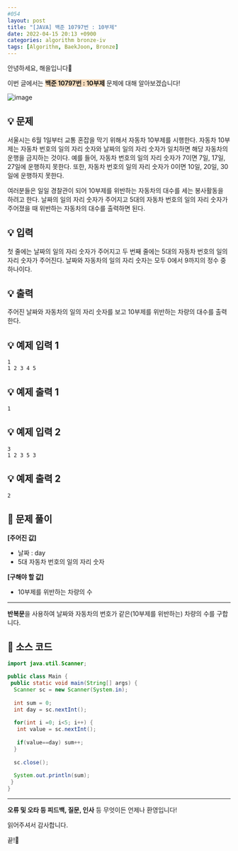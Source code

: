 ```yaml
---
#054
layout: post
title: "[JAVA] 백준 10797번 : 10부제"
date: 2022-04-15 20:13 +0900
categories: algorithm bronze-iv
tags: [Algorithm, BaekJoon, Bronze]
---
```


안녕하세요, 해을입니다🦖

이번 글에서는 <span style="background-color:#f7ddbe">**백준 10797번 : 10부제**</span> 문제에 대해 알아보겠습니다!

![image](https://user-images.githubusercontent.com/39720852/165806827-19935de3-09ae-4449-ba43-cdf5ceaaf143.png)

## 💡 문제

서울시는 6월 1일부터 교통 혼잡을 막기 위해서 자동차 10부제를 시행한다. 자동차 10부제는 자동차 번호의 일의 자리 숫자와 날짜의 일의 자리 숫자가 일치하면 해당 자동차의 운행을 금지하는 것이다. 예를 들어, 자동차 번호의 일의 자리 숫자가 7이면 7일, 17일, 27일에 운행하지 못한다. 또한, 자동차 번호의 일의 자리 숫자가 0이면 10일, 20일, 30일에 운행하지 못한다.

여러분들은 일일 경찰관이 되어 10부제를 위반하는 자동차의 대수를 세는 봉사활동을 하려고 한다. 날짜의 일의 자리 숫자가 주어지고 5대의 자동차 번호의 일의 자리 숫자가 주어졌을 때 위반하는 자동차의 대수를 출력하면 된다.

## 💡 입력

첫 줄에는 날짜의 일의 자리 숫자가 주어지고 두 번째 줄에는 5대의 자동차 번호의 일의 자리 숫자가 주어진다. 날짜와 자동차의 일의 자리 숫자는 모두 0에서 9까지의 정수 중 하나이다.

## 💡 출력

주어진 날짜와 자동차의 일의 자리 숫자를 보고 10부제를 위반하는 차량의 대수를 출력한다.

## 💡 예제 입력 1

```
1
1 2 3 4 5
```

## 💡 예제 출력 1

```
1
```

## 💡 예제 입력 2

```
3
1 2 3 5 3
```

## 💡 예제 출력 2

```
2
```

## 🚩 문제 풀이

**[주어진 값]**

* 날짜 : day
* 5대 자동차 번호의 일의 자리 숫자

**[구해야 할 값]**

* 10부제를 위반하는 차량의 수

---

**반복문**을 사용하여 날짜와 자동차의 번호가 같은(10부제를 위반하는) 차량의 수를 구합니다.

## 🚩 소스 코드

``` java
import java.util.Scanner;

public class Main {
 public static void main(String[] args) {  
  Scanner sc = new Scanner(System.in);
  
  int sum = 0;
  int day = sc.nextInt();
  
  for(int i =0; i<5; i++) {
   int value = sc.nextInt();
   
   if(value==day) sum++;
  }
  
  sc.close();
  
  System.out.println(sum);
 }
}
```

---

**오류 및 오타 등 피드백, 질문, 인사** 등 무엇이든 언제나 환영입니다!

읽어주셔서 감사합니다.

끝!🦕
